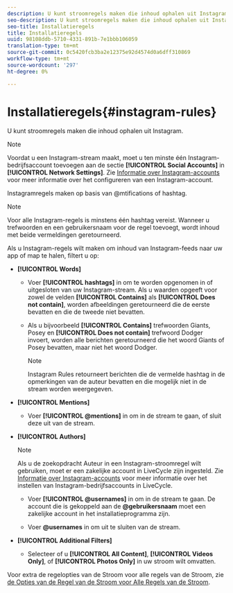 ```yaml
---
description: U kunt stroomregels maken die inhoud ophalen uit Instagram.
seo-description: U kunt stroomregels maken die inhoud ophalen uit Instagram.
seo-title: Installatieregels
title: Installatieregels
uuid: 98108ddb-5710-4331-891b-7e1bbb106059
translation-type: tm+mt
source-git-commit: 0c5420fcb3ba2e12375e92d4574d0a6dff310869
workflow-type: tm+mt
source-wordcount: '297'
ht-degree: 0%

---
```



# Installatieregels{#instagram-rules}

U kunt stroomregels maken die inhoud ophalen uit Instagram.

>[!NOTE]
>
>Voordat u een Instagram-stream maakt, moet u ten minste één Instagram-bedrijfsaccount toevoegen aan de sectie **[!UICONTROL Social Accounts]** in **[!UICONTROL Network Settings]**. Zie [Informatie over Instagram-accounts](../c-users-creating-accounts-with-studio-access/t-configure-social-accout-instagram/c-about-instagram-accounts.md#c_about_instagram_accounts) voor meer informatie over het configureren van een Instagram-account.

Instagramregels maken op basis van @mtifications of hashtag.

>[!NOTE]
>
>Voor alle Instagram-regels is minstens één hashtag vereist. Wanneer u trefwoorden en een gebruikersnaam voor de regel toevoegt, wordt inhoud met beide vermeldingen geretourneerd.

Als u Instagram-regels wilt maken om inhoud van Instagram-feeds naar uw app of map te halen, filtert u op:

* **[!UICONTROL Words]**

   * Voer **[!UICONTROL hashtags]** in om te worden opgenomen in of uitgesloten van uw Instagram-stream. Als u waarden opgeeft voor zowel de velden **[!UICONTROL Contains]** als **[!UICONTROL Does not contain]**, worden afbeeldingen geretourneerd die de eerste bevatten en die de tweede niet bevatten.

   * Als u bijvoorbeeld **[!UICONTROL Contains]** trefwoorden Giants, Posey en **[!UICONTROL Does not contain]** trefwoord Dodger invoert, worden alle berichten geretourneerd die het woord Giants of Posey bevatten, maar niet het woord Dodger.

      >[!NOTE]
      >
      >Instagram Rules retourneert berichten die de vermelde hashtag in de opmerkingen van de auteur bevatten en die mogelijk niet in de stream worden weergegeven.

* **[!UICONTROL Mentions]**

   * Voer **[!UICONTROL @mentions]** in om in de stream te gaan, of sluit deze uit van de stream.

* **[!UICONTROL Authors]**

   >[!NOTE]
   >
   >Als u de zoekopdracht Auteur in een Instagram-stroomregel wilt gebruiken, moet er een zakelijke account in LiveCycle zijn ingesteld. Zie [Informatie over Instagram-accounts](../c-users-creating-accounts-with-studio-access/t-configure-social-accout-instagram/c-about-instagram-accounts.md#c_about_instagram_accounts) voor meer informatie over het instellen van Instagram-bedrijfsaccounts in LiveCycle.

   * Voer **[!UICONTROL @usernames]** in om in de stream te gaan. De account die is gekoppeld aan de **@gebruikersnaam** moet een zakelijke account in het installatieprogramma zijn.

   * Voer **@usernames** in om uit te sluiten van de stream.

* **[!UICONTROL Additional Filters]**

   * Selecteer of u **[!UICONTROL All Content]**, **[!UICONTROL Videos Only]**, of **[!UICONTROL Photos Only]** in uw stroom wilt omvatten.

Voor extra de regelopties van de Stroom voor alle regels van de Stroom, zie [de Opties van de Regel van de Stroom voor Alle Regels van de Stroom](../c-streams/c-stream-rule-options-for-all-stream-rules.md#c_stream_rule_options_for_all_stream_rules).
